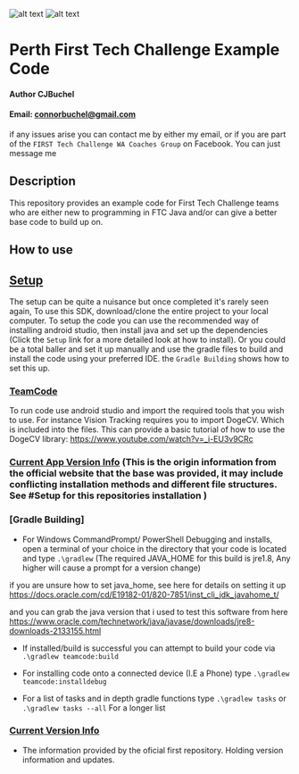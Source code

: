 ![alt text](https://github.com/A-Loose-Screw/FTC_PerthComp_Example_Code/blob/master/Images/frc_0.jpg)
![alt text](https://github.com/A-Loose-Screw/FTC_PerthComp_Example_Code/blob/master/Images/ftc_0.jpg)



Perth First Tech Challenge Example Code
=======================================
#### Author CJBuchel
#### Email: connorbuchel@gmail.com

if any issues arise you can contact me by either my email, or if you are part of the `FIRST Tech Challenge WA Coaches Group` on Facebook. You can just message me
## Description
This repository provides an example code for First Tech Challenge teams who are either new to programming in FTC Java and/or can give a better base code to build up on. 

## How to use 

## [Setup](https://github.com/ftctechnh/ftc_app/wiki/Android-Studio-Tutorial)
The setup can be quite a nuisance but once completed it's rarely seen again, To use this SDK, download/clone the entire project to your local computer. To setup the code you can use the recommended way of installing android studio, then install java and set up the dependencies (Click the `Setup` link for a more detailed look at how to install). Or you could be a total baller and set it up manually and use the gradle files to build and install the code using your preferred IDE. the `Gradle Building` shows how to set this up.

### [TeamCode](/TeamCode)
To run code use android studio and import the required tools that you wish to use. For instance Vision Tracking requires you to import DogeCV. Which is included into the files. This can provide a basic tutorial of how to use the DogeCV library: https://www.youtube.com/watch?v=_i-EU3v9CRc

### [Current App Version Info](ftc_app-4.3) (This is the origin information from the official website that the base was provided, it may include conflicting installation methods and different file structures. See #Setup for this repositories installation )


### [Gradle Building] 
- For Windows CommandPrompt/ PowerShell Debugging and installs, open a terminal of your choice in the directory that your code is located and type `.\gradlew` (The required JAVA_HOME for this build is jre1.8, Any higher will cause a prompt for a version change)

if you are unsure how to set java_home, see here for details on setting it up https://docs.oracle.com/cd/E19182-01/820-7851/inst_cli_jdk_javahome_t/

and you can grab the java version that i used to test this software from here https://www.oracle.com/technetwork/java/javase/downloads/jre8-downloads-2133155.html

- If installed/build is successful you can attempt to build your code via `.\gradlew teamcode:build` 
- For installing code onto a connected device (I.E a Phone) type `.\gradlew teamcode:installdebug`

- For a list of tasks and in depth gradle functions type `.\gradlew tasks` or `.\gradlew tasks --all` For a longer list

### [Current Version Info](/doc/origininfo/)
- The information provided by the oficial first repository. Holding version information and updates.
